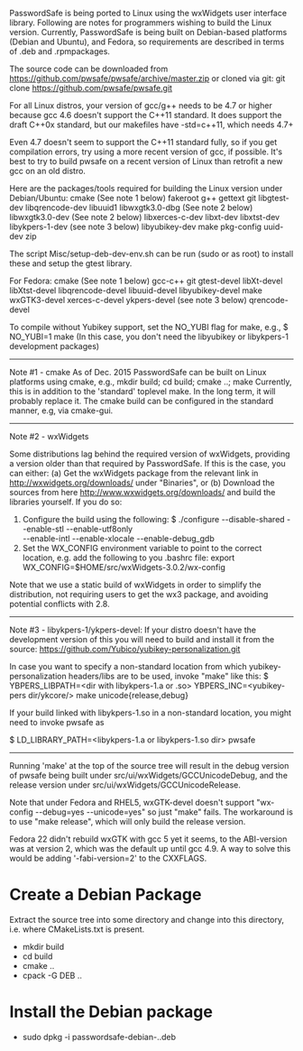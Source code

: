 PasswordSafe is being ported to Linux using the wxWidgets user
interface library. Following are notes for programmers wishing to
build the Linux version. Currently, PasswordSafe is being built on
Debian-based platforms (Debian and Ubuntu), and Fedora, so
requirements are described in terms of .deb and .rpmpackages.

The source code can be downloaded from
https://github.com/pwsafe/pwsafe/archive/master.zip
or cloned via git:
git clone https://github.com/pwsafe/pwsafe.git

For all Linux distros, your version of gcc/g++ needs to be 4.7 or higher
because gcc 4.6 doesn't support the C++11 standard.  It does support the
draft C++0x standard, but our makefiles have -std=c++11, which needs 4.7+

Even 4.7 doesn't seem to support the C++11 standard fully, so if you get
compilation errors, try using a more recent version of gcc, if possible.
It's best to try to build pwsafe on a recent version of Linux than
retrofit a new gcc on an old distro.

Here are the packages/tools required for building the Linux version
under Debian/Ubuntu:
cmake (See note 1 below)
fakeroot
g++
gettext
git
libgtest-dev
libqrencode-dev
libuuid1
libwxgtk3.0-dbg (See note 2 below)
libwxgtk3.0-dev (See note 2 below)
libxerces-c-dev
libxt-dev
libxtst-dev
libykpers-1-dev (see note 3 below)
libyubikey-dev
make
pkg-config
uuid-dev
zip

The script Misc/setup-deb-dev-env.sh can be run (sudo or as root) to
install these and setup the gtest library.

For Fedora:
cmake (See note 1 below)
gcc-c++
git
gtest-devel
libXt-devel
libXtst-devel
libqrencode-devel
libuuid-devel
libyubikey-devel
make
wxGTK3-devel
xerces-c-devel
ykpers-devel (see note 3 below)
qrencode-devel

To compile without Yubikey support, set the NO_YUBI flag
for make, e.g.,
$ NO_YUBI=1 make
(In this case, you don't need the libyubikey or libykpers-1
development packages)

--------------------
Note #1 - cmake
As of Dec. 2015 PasswordSafe can be built on Linux platforms using
cmake, e.g., mkdir build; cd build; cmake ..; make
Currently, this is in addition to the 'standard' toplevel make. In the
long term, it will probably replace it.
The cmake build can be configured in the standard manner, e.g, via
cmake-gui.

--------------------
Note #2 - wxWidgets

Some distributions lag behind the required version of wxWidgets,
providing a version older than that required by PasswordSafe. If this
is the case, you can either:
(a) Get the wxWidgets package from the relevant link in
http://wxwidgets.org/downloads/ under "Binaries", or
(b) Download the sources from here
http://www.wxwidgets.org/downloads/
and build the libraries yourself. If you do so:
1. Configure the build using the following:
$ ./configure --disable-shared --enable-stl --enable-utf8only \
  --enable-intl --enable-xlocale --enable-debug_gdb 
2. Set the WX_CONFIG environment variable to point to the correct
location, e.g. add the following to you .bashrc file:
export WX_CONFIG=$HOME/src/wxWidgets-3.0.2/wx-config

Note that we use a static build of wxWidgets in order to simplify the
distribution, not requiring users to get the wx3 package, and avoiding
potential conflicts with 2.8.

--------------------
Note #3 - libykpers-1/ykpers-devel:
If your distro doesn't have the development version of this you will
need to build and install it from the source: 
https://github.com/Yubico/yubikey-personalization.git

In case you want to specify a non-standard location from which
yubikey-personalization headers/libs are to be used, invoke "make"
like this: 
$ YBPERS_LIBPATH=<dir with libykpers-1.a or .so> YBPERS_INC=<yubikey-pers dir/ykcore/> make unicode{release,debug}

If your build linked with libykpers-1.so in a non-standard location,
you might need to invoke pwsafe as

$ LD_LIBRARY_PATH=<libykpers-1.a or libykpers-1.so dir> pwsafe 

--------------------

Running 'make' at the top of the source tree will result in the debug
version of pwsafe being built under src/ui/wxWidgets/GCCUnicodeDebug,
and the release version under src/ui/wxWidgets/GCCUnicodeRelease.

Note that under Fedora and RHEL5, wxGTK-devel doesn't support
"wx-config --debug=yes --unicode=yes" so just "make" fails. The
workaround is to use "make release", which will only build the release
version.

Fedora 22 didn't rebuild wxGTK with gcc 5 yet it seems, to the
ABI-version was at version 2, which was the default up until gcc
4.9. A way to solve this would be adding '-fabi-version=2' to the
CXXFLAGS.

Create a Debian Package
=======================
Extract the source tree into some directory and change into this
directory, i.e. where CMakeLists.txt is present.

* mkdir build
* cd build
* cmake ..
* cpack -G DEB ..


Install the Debian package
==========================
* sudo dpkg -i passwordsafe-debian-<version>.<arch>.deb
